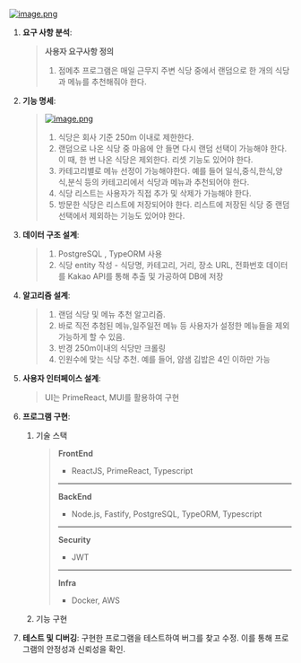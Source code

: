 [![image.png](https://i.postimg.cc/TYL069Dc/image.png)](https://postimg.cc/mt4C37Vc)

1. **요구 사항 분석**:

   > **사용자 요구사항 정의**
   >
   > 1. 점메추 프로그램은 매일 근무지 주변 식당 중에서 랜덤으로 한 개의 식당과 메뉴를 추천해줘야 한다.

2. **기능 명세**:

   > [![image.png](https://i.postimg.cc/nrtFhTLQ/image.png)](https://postimg.cc/FdD5Py39)
   >
   > 1. 식당은 회사 기준 250m 이내로 제한한다.
   > 2. 랜덤으로 나온 식당 중 마음에 안 들면 다시 랜덤 선택이 가능해야 한다. 이 때, 한 번 나온 식당은 제외한다. 리셋 기능도 있어야 한다.
   > 3. 카테고리별로 메뉴 선정이 가능해야한다. 예를 들어 일식,중식,한식,양식,분식 등의 카테고리에서 식당과 메뉴과 추천되어야 한다.
   > 4. 식당 리스트는 사용자가 직접 추가 및 삭제가 가능해야 한다.
   > 5. 방문한 식당은 리스트에 저장되어야 한다. 리스트에 저장된 식당 중 랜덤 선택에서 제외하는 기능도 있어야 한다.

3. **데이터 구조 설계**:

   > 1. PostgreSQL , TypeORM 사용
   > 2. 식당 entity 작성 - 식당명, 카테고리, 거리, 장소 URL, 전화번호 데이터를 Kakao API를 통해 추출 및 가공하여 DB에 저장

4. **알고리즘 설계**:

   > 1. 랜덤 식당 및 메뉴 추천 알고리즘.
   > 2. 바로 직전 추첨된 메뉴,일주일전 메뉴 등 사용자가 설정한 메뉴들을 제외가능하게 할 수 있음.
   > 3. 반경 250m이내의 식당만 크롤링
   > 4. 인원수에 맞는 식당 추천. 예를 들어, 얌샘 김밥은 4인 이하만 가능

5. **사용자 인터페이스 설계**:

   > UI는 PrimeReact, MUI를 활용하여 구현

6. **프로그램 구현**:

   1. 기술 스택
      > **FrontEnd**
      >
      > - ReactJS, PrimeReact, Typescript
      >
      > ***
      >
      > **BackEnd**
      >
      > - Node.js, Fastify, PostgreSQL, TypeORM, Typescript
      >
      > ***
      >
      > **Security**
      >
      > - JWT
      >
      > ***
      >
      > **Infra**
      >
      > - Docker, AWS <br>
   2. 기능 구현

7. **테스트 및 디버깅**: 구현한 프로그램을 테스트하여 버그를 찾고 수정. 이를 통해 프로그램의 안정성과 신뢰성을 확인.
